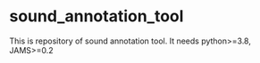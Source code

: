 # sound_annotation_tool
This is repository of sound annotation tool. It needs python>=3.8, JAMS>=0.2
